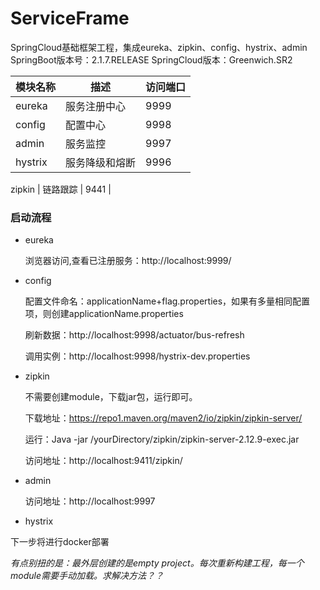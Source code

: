 # ServiceFrame
SpringCloud基础框架工程，集成eureka、zipkin、config、hystrix、admin
SpringBoot版本号：2.1.7.RELEASE
SpringCloud版本：Greenwich.SR2

模块名称 | 描述 |  访问端口  
-|-|-
eureka | 服务注册中心 | 9999 |
config | 配置中心 | 9998 |
admin | 服务监控 | 9997 |
hystrix | 服务降级和熔断 | 9996 |

zipkin | 链路跟踪 | 9441 |


### 启动流程

- eureka

    浏览器访问,查看已注册服务：http://localhost:9999/
- config
    
   配置文件命名：applicationName+flag.properties，如果有多量相同配置项，则创建applicationName.properties
   
   刷新数据：http://localhost:9998/actuator/bus-refresh
   
   调用实例：http://localhost:9998/hystrix-dev.properties
- zipkin
    
   不需要创建module，下载jar包，运行即可。
   
   下载地址：https://repo1.maven.org/maven2/io/zipkin/zipkin-server/
   
   运行：Java -jar /yourDirectory/zipkin/zipkin-server-2.12.9-exec.jar 
   
   访问地址：http://localhost:9411/zipkin/
- admin
    
   访问地址：http://localhost:9997
- hystrix
    

下一步将进行docker部署

*有点别扭的是：最外层创建的是empty project。每次重新构建工程，每一个module需要手动加载。求解决方法？？*
